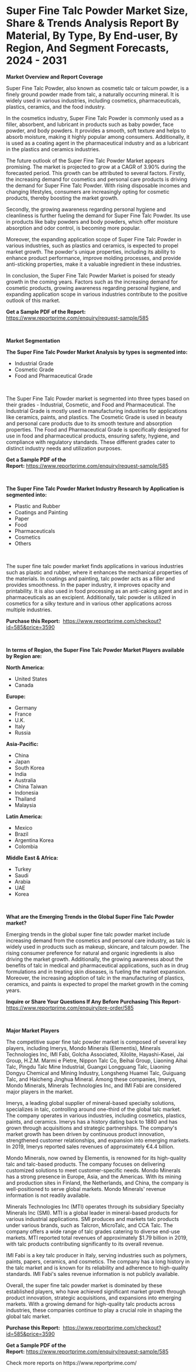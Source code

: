 <p><h1>Super Fine Talc Powder Market Size, Share & Trends Analysis Report By Material, By Type, By End-user, By Region, And Segment Forecasts, 2024 - 2031</h1></p><p><strong>Market Overview and Report Coverage</strong></p>
<p><p>Super Fine Talc Powder, also known as cosmetic talc or talcum powder, is a finely ground powder made from talc, a naturally occurring mineral. It is widely used in various industries, including cosmetics, pharmaceuticals, plastics, ceramics, and the food industry.</p><p>In the cosmetics industry, Super Fine Talc Powder is commonly used as a filler, absorbent, and lubricant in products such as baby powder, face powder, and body powders. It provides a smooth, soft texture and helps to absorb moisture, making it highly popular among consumers. Additionally, it is used as a coating agent in the pharmaceutical industry and as a lubricant in the plastics and ceramics industries.</p><p>The future outlook of the Super Fine Talc Powder Market appears promising. The market is projected to grow at a CAGR of 3.90% during the forecasted period. This growth can be attributed to several factors. Firstly, the increasing demand for cosmetics and personal care products is driving the demand for Super Fine Talc Powder. With rising disposable incomes and changing lifestyles, consumers are increasingly opting for cosmetic products, thereby boosting the market growth.</p><p>Secondly, the growing awareness regarding personal hygiene and cleanliness is further fueling the demand for Super Fine Talc Powder. Its use in products like baby powders and body powders, which offer moisture absorption and odor control, is becoming more popular.</p><p>Moreover, the expanding application scope of Super Fine Talc Powder in various industries, such as plastics and ceramics, is expected to propel market growth. The powder's unique properties, including its ability to enhance product performance, improve molding processes, and provide anti-sticking properties, make it a valuable ingredient in these industries.</p><p>In conclusion, the Super Fine Talc Powder Market is poised for steady growth in the coming years. Factors such as the increasing demand for cosmetic products, growing awareness regarding personal hygiene, and expanding application scope in various industries contribute to the positive outlook of this market.</p></p>
<p><strong>Get a Sample PDF of the Report:</strong> <a href="https://www.reportprime.com/enquiry/request-sample/585">https://www.reportprime.com/enquiry/request-sample/585</a></p>
<p>&nbsp;</p>
<p><strong>Market Segmentation</strong></p>
<p><strong>The Super Fine Talc Powder Market Analysis by types is segmented into:</strong></p>
<p><ul><li>Industrial Grade</li><li>Cosmetic Grade</li><li>Food and Pharmaceutical Grade</li></ul></p>
<p>&nbsp;</p>
<p><p>The Super Fine Talc Powder market is segmented into three types based on their grades - Industrial, Cosmetic, and Food and Pharmaceutical. The Industrial Grade is mostly used in manufacturing industries for applications like ceramics, paints, and plastics. The Cosmetic Grade is used in beauty and personal care products due to its smooth texture and absorption properties. The Food and Pharmaceutical Grade is specifically designed for use in food and pharmaceutical products, ensuring safety, hygiene, and compliance with regulatory standards. These different grades cater to distinct industry needs and utilization purposes.</p></p>
<p><strong>Get a Sample PDF of the Report:</strong>&nbsp;<a href="https://www.reportprime.com/enquiry/request-sample/585">https://www.reportprime.com/enquiry/request-sample/585</a></p>
<p>&nbsp;</p>
<p><strong>The Super Fine Talc Powder Market Industry Research by Application is segmented into:</strong></p>
<p><ul><li>Plastic and Rubber</li><li>Coatings and Painting</li><li>Paper</li><li>Food</li><li>Pharmaceuticals</li><li>Cosmetics</li><li>Others</li></ul></p>
<p>&nbsp;</p>
<p><p>The super fine talc powder market finds applications in various industries such as plastic and rubber, where it enhances the mechanical properties of the materials. In coatings and painting, talc powder acts as a filler and provides smoothness. In the paper industry, it improves opacity and printability. It is also used in food processing as an anti-caking agent and in pharmaceuticals as an excipient. Additionally, talc powder is utilized in cosmetics for a silky texture and in various other applications across multiple industries.</p></p>
<p><strong>Purchase this Report:</strong>&nbsp; <a href="https://www.reportprime.com/checkout?id=585&price=3590">https://www.reportprime.com/checkout?id=585&price=3590</a></p>
<p>&nbsp;</p>
<p><strong>In terms of Region, the Super Fine Talc Powder Market Players available by Region are:</strong></p>
<p>
    <p> <strong> North America: </strong>
        <ul>
            <li>United States</li>
            <li>Canada</li>
        </ul>
        </p> 
    <p> <strong> Europe: </strong>
        <ul>
            <li>Germany</li>
            <li>France</li>
            <li>U.K.</li>
            <li>Italy</li>
            <li>Russia</li>
        </ul>
        </p> 
    <p> <strong> Asia-Pacific: </strong>
        <ul>
            <li>China</li>
            <li>Japan</li>
            <li>South Korea</li>
            <li>India</li>
            <li>Australia</li>
            <li>China Taiwan</li>
            <li>Indonesia</li>
            <li>Thailand</li>
            <li>Malaysia</li>
        </ul>
        </p> 
    <p> <strong> Latin America: </strong>
        <ul>
            <li>Mexico</li>
            <li>Brazil</li>
            <li>Argentina Korea</li>
            <li>Colombia</li>
        </ul>
        </p> 
    <p> <strong> Middle East & Africa: </strong>
        <ul>
            <li>Turkey</li>
            <li>Saudi</li>
            <li>Arabia</li>
            <li>UAE</li>
            <li>Korea</li>
        </ul>
    </p>
    </p>
<p>&nbsp;</p>
<p><strong>What are the Emerging Trends in the Global Super Fine Talc Powder market?</strong></p>
<p><p>Emerging trends in the global super fine talc powder market include increasing demand from the cosmetics and personal care industry, as talc is widely used in products such as makeup, skincare, and talcum powder. The rising consumer preference for natural and organic ingredients is also driving the market growth. Additionally, the growing awareness about the benefits of talc in medical and pharmaceutical applications, such as in drug formulations and in treating skin diseases, is fueling the market expansion. Moreover, the increasing adoption of talc in the manufacturing of plastics, ceramics, and paints is expected to propel the market growth in the coming years.</p></p>
<p><strong>Inquire or Share Your Questions If Any Before Purchasing This Report</strong>- <a href="https://www.reportprime.com/enquiry/pre-order/585">https://www.reportprime.com/enquiry/pre-order/585</a></p>
<p>&nbsp;</p>
<p><strong>Major Market Players</strong></p>
<p><p>The competitive super fine talc powder market is composed of several key players, including Imerys, Mondo Minerals (Elementis), Minerals Technologies Inc, IMI Fabi, Golcha Associated, Xilolite, Hayashi-Kasei, Jai Group, H.Z.M. Marmi e Pietre, Nippon Talc Co, Beihai Group, Liaoning Aihai Talc, Pingdu Talc Mine Industrial, Guangxi Longguang Talc, Liaoning Dongyu Chemical and Mining Industry, Longsheng Huamei Talc, Guiguang Talc, and Haicheng Jinghua Mineral. Among these companies, Imerys, Mondo Minerals, Minerals Technologies Inc, and IMI Fabi are considered major players in the market.</p><p>Imerys, a leading global supplier of mineral-based specialty solutions, specializes in talc, controlling around one-third of the global talc market. The company operates in various industries, including cosmetics, plastics, paints, and ceramics. Imerys has a history dating back to 1880 and has grown through acquisitions and strategic partnerships. The company's market growth has been driven by continuous product innovation, strengthened customer relationships, and expansion into emerging markets. In 2019, Imerys reported sales revenues of approximately €4.4 billion.</p><p>Mondo Minerals, now owned by Elementis, is renowned for its high-quality talc and talc-based products. The company focuses on delivering customized solutions to meet customer-specific needs. Mondo Minerals has a strong presence in Europe, Asia, and the Americas. With its mining and production sites in Finland, the Netherlands, and China, the company is well-positioned to serve global markets. Mondo Minerals' revenue information is not readily available.</p><p>Minerals Technologies Inc (MTI) operates through its subsidiary Specialty Minerals Inc (SMI). MTI is a global leader in mineral-based products for various industrial applications. SMI produces and markets talc products under various brands, such as Talcron, MicroTalc, and CCA Talc. The company offers a wide range of talc grades catering to diverse end-use markets. MTI reported total revenues of approximately $1.79 billion in 2019, with talc products contributing significantly to its overall revenue.</p><p>IMI Fabi is a key talc producer in Italy, serving industries such as polymers, paints, papers, ceramics, and cosmetics. The company has a long history in the talc market and is known for its reliability and adherence to high-quality standards. IMI Fabi's sales revenue information is not publicly available.</p><p>Overall, the super fine talc powder market is dominated by these established players, who have achieved significant market growth through product innovation, strategic acquisitions, and expansions into emerging markets. With a growing demand for high-quality talc products across industries, these companies continue to play a crucial role in shaping the global talc market.</p></p>
<p><strong>Purchase this Report:</strong>&nbsp;&nbsp;<a href="https://www.reportprime.com/checkout?id=585&price=3590">https://www.reportprime.com/checkout?id=585&price=3590</a></p>
<p></p>
<p><strong>Get a Sample PDF of the Report:</strong>&nbsp;<a href="https://www.reportprime.com/enquiry/request-sample/585">https://www.reportprime.com/enquiry/request-sample/585</a></p>
<p>Check more reports on https://www.reportprime.com/</p>